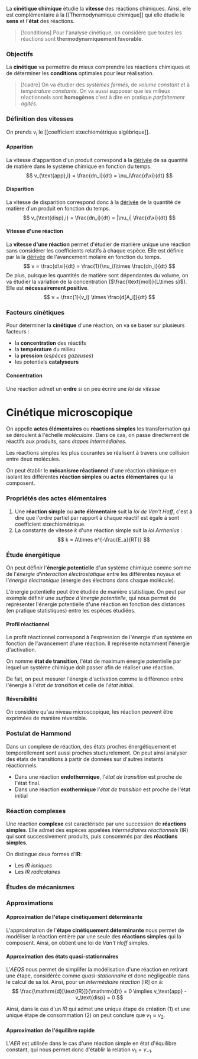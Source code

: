   La **cinétique chimique** étudie la **vitesse** des réactions chimiques. Ainsi, elle est complémentaire à la [[Thermodynamique chimique]] qui elle étudie le **sens** et l'**état** des réactions. 

>[!conditions] 
>Pour l'analyse cinétique, on considère que toutes les réactions sont **thermodynamiquement favorable**.

### Objectifs

La **cinétique** va permettre de mieux comprendre les réactions chimiques et de déterminer les **conditions** optimales pour leur réalisation.

>[!cadre] 
>On va étudier des *systèmes fermés*, de *volume constant* et à *température constante*.
>On va aussi supposer que les milieux réactionnels sont **homogènes** c'est à dire en pratique *parfaitement agités*.
>


### Définition des vitesses

On prends $\nu_i$ le [[coefficient stœchiométrique algébrique]]. 

#### Apparition

La vitesse d'apparition d'un produit correspond à la [dérivée](dérivation) de sa quantité de matière dans le système chimique en fonction du temps. 
$$
v_{\text{app},i} = \frac{dn_i}{dt} = \nu_i\frac{d\xi}{dt}
$$

#### Disparition

La vitesse de disparition correspond donc à la [dérivée](dérivation) de la quantité de matière d'un produit en fonction du temps.
$$
v_{\text{disp},i} = \frac{dn_i}{dt} = |\nu_i| \frac{d\xi}{dt}
$$

#### Vitesse d'une réaction

La **vitesse d'une réaction** permet d'étudier de manière unique une réaction sans considérer les coefficients relatifs à chaque espèce. Elle est définie par la la [dérivée](dérivation) de l'avancement molaire en fonction du temps.
$$
v = \frac{d\xi}{dt} = \frac{1}{\nu_i}\times \frac{dn_i}{dt}
$$
De plus, puisque les quantités de matière sont dépendantes du volume, on va étudier la variation de la concentration ($\frac{\text{mol}}{L\times s}$). Elle est **nécessairement positive**.
$$
v = \frac{1}{v_i} \times \frac{d[A_i]}{dt}
$$

### Facteurs cinétiques

Pour déterminer la **cinétique** d'une réaction, on va se baser sur plusieurs facteurs :
 - la **concentration** des réactifs
 - la **température** du milieu
 - la **pression** (*espèces gazeuses*)
 - les potentiels **catalyseurs**

#### Concentration

Une réaction admet un **ordre** si on peu écrire une *loi de vitesse* 

# Cinétique microscopique

On appelle **actes élémentaires** ou **réactions simples** les transformation qui se déroulent à l'échelle *moléculaire*. Dans ce cas, on passe directement de réactifs aux produits, sans *étapes intermédiaires*.

Les réactions simples les plus courantes se réalisent à travers une collision entre deux molécules.

On peut établir le **mécanisme réactionnel** d'une réaction chimique en isolant les différentes **réaction simples** ou **actes élémentaires** qui la composent.

### Propriétés des actes élémentaires

1. Une **réaction simple** ou **acte élémentaire** suit la *loi de Van't Hoff*, c'est à dire que l'ordre partiel par rapport à chaque réactif est égale à sont coefficient stœchiométrique.
2. La constante de vitesse $k$ d'une réaction simple suit la *loi Arrhenius* :
$$
k = A\times e^{-\frac{E_a}{RT}}
$$

### Étude énergétique 

On peut définir l'**énergie potentielle** d'un système chimique comme somme de l'*énergie d'interaction électrostatique* entre les différentes noyaux et l'*énergie électronique* (énergie des électrons dans chaque molécule).

L'énergie potentielle peut être étudiée de manière statistique. On peut par exemple définir une *surface d'énergie potentielle*, qui nous permet de représenter l'énergie potentielle d'une réaction en fonction des distances (en pratique statistiques) entre les espèces étudiées.

#### Profil réactionnel

Le profit réactionnel correspond à l'expression de l'énergie d'un système en fonction de l'avancement d'une réaction. Il représente notamment l'énergie d'activation.

On nomme **état de transition**, l'état de maximum énergie potentielle par lequel un système chimique doit passer afin de réaliser une réaction.

De fait, on peut mesurer l'énergie d'activation comme la différence entre l'énergie à l'*état de transition* et celle de l'*état initial*.

#### Réversibilité

On considère qu'au niveau microscopique, les réaction peuvent être exprimées de manière réversible.

### Postulat de Hammond

Dans un complexe de réaction, des états proches énergétiquement et temporellement sont aussi proches stucturelement. On peut ainsi analyser des états de transitions à partir de données sur d'autres instants réactionnels.

 - Dans une réaction **endothermique**, l'*état de transition* est proche de l'état final.
 - Dans une réaction **exothermique** l'*état de transition* est proche de l'état initial

### Réaction complexes

Une réaction **complexe** est caractérisée par une succession de **réactions simples**. Elle admet des espèces appelées *intermédiaires réactionnels* (IR) qui sont successivement produits, puis consommés par des **réactions simples**.
 
On distingue deux formes d'**IR**:
 - Les *IR ioniques*
 - Les *IR radicalaires*


### Études de mécanismes
### Approximations

#### Approximation de l'étape cinétiquement déterminante

L'approximation de l'**étape cinétiquement déterminante** nous permet de modéliser la réaction entière par une seule des **réactions simples** qui la composent. Ainsi, on obtient une loi de *Van't Hoff* simples.

#### Approximation des états quasi-stationnaires

L'*AEQS* nous permet de simplifer la modélisation d'une réaction en retirant une étape, considérée comme *quasi-stationnaire* et donc négligeable dans le calcul de sa loi. Ainsi, pour un *intermédiaire réaction* $[\text{IR}]$ on à:
$$
\frac{\mathrm{d}[\text{IR}]}{\mathrm{d}t} = 0
\implies v_\text{app} - v_\text{disp} = 0
$$

Ainsi, dans le cas d'un *IR* qui admet une unique étape de création $(1)$ et une unique étape de consommation $(2)$ on peut conclure que $v_1 \approx v_2$. 

#### Approximation de l'équilibre rapide

L'*AER* est utilisée dans le cas d'une réaction simple en état d'équilibre constant, qui nous permet donc d'établir la relation $v_1 = v_{-1}$. 